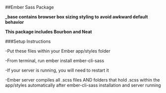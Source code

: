 ##Ember Sass Package

**_base contains browser box sizing styling to avoid awkward default behavior**

**This package includes Bourbon and Neat**

###Setup Instructions

-Put these files within your Ember app/styles folder

-From terminal, run ember install ember-cli-sass

-If your server is running, you will need to restart it

-Ember server compiles all .scss files AND folders that hold .scss within the app/styles automatically after ember-cli-sass installation and server running

